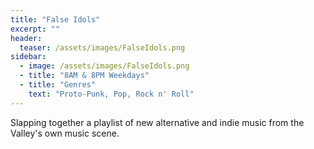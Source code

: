 ```yaml
---
title: "False Idols"
excerpt: ""
header:
  teaser: /assets/images/FalseIdols.png
sidebar:
  - image: /assets/images/FalseIdols.png
  - title: "8AM & 8PM Weekdays"
  - title: "Genres"
    text: "Proto-Punk, Pop, Rock n' Roll"
---
```


Slapping together a playlist of new alternative and indie music from the Valley's own music scene.
